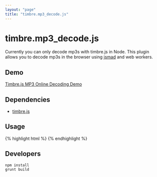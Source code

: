 ```yaml
---
layout: "page"
title: "timbre.mp3_decode.js"
---
```

# timbre.mp3_decode.js

Currently you can only decode mp3s with timbre.js in Node.  This plugin
allows you to decode mp3s in the browser using
[jsmad](https://github.com/audiocogs/jsmad) and web workers.


## Demo

[Timbre.js MP3 Online Decoding Demo](http://projects.skratchdot.com/timbre.mp3_decode.js/)


## Dependencies

- [timbre.js](https://github.com/mohayonao/timbre.js/)


## Usage

{% highlight html %}
	<script src="jsmad.js"></script>
	<script src="timbre.js"></script>
	<script src="timbre.mp3_decode.js"></script>
	<script>
		T('audio').loadthis('test.mp3', function() {
		  this.play();
		}).on('ended', function() {
		  this.pause();
		});
	</script>
{% endhighlight %}

## Developers

    npm install
    grunt build


